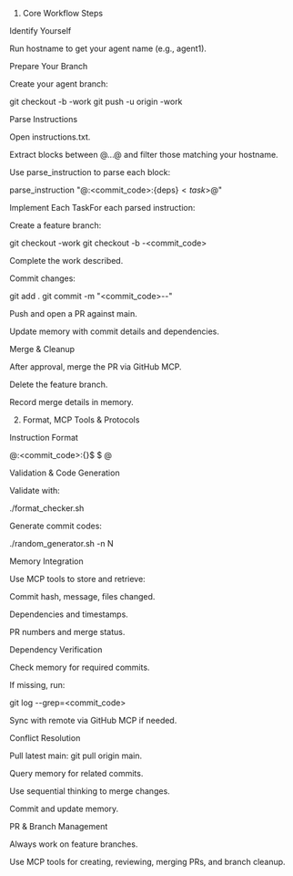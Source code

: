 1. Core Workflow Steps

Identify Yourself

Run hostname to get your agent name (e.g., agent1).

Prepare Your Branch

Create your agent branch:

git checkout -b <hostname>-work
git push -u origin <hostname>-work

Parse Instructions

Open instructions.txt.

Extract blocks between @...@ and filter those matching your hostname.

Use parse_instruction to parse each block:

parse_instruction "@<hostname>:<commit_code>:{deps}$<task>$@"

Implement Each TaskFor each parsed instruction:

Create a feature branch:

git checkout <hostname>-work
git checkout -b <hostname>-<commit_code>

Complete the work described.

Commit changes:

git add .
git commit -m "<commit_code>-<hostname>-<Short Title>"

Push and open a PR against main.

Update memory with commit details and dependencies.

Merge & Cleanup

After approval, merge the PR via GitHub MCP.

Delete the feature branch.

Record merge details in memory.

2. Format, MCP Tools & Protocols

Instruction Format

@<hostname>:<commit_code>:{<deps>}$
  <task description>
$
@

Validation & Code Generation

Validate with:

./format_checker.sh <instruction>

Generate commit codes:

./random_generator.sh -n N

Memory Integration

Use MCP tools to store and retrieve:

Commit hash, message, files changed.

Dependencies and timestamps.

PR numbers and merge status.

Dependency Verification

Check memory for required commits.

If missing, run:

git log --grep=<commit_code>

Sync with remote via GitHub MCP if needed.

Conflict Resolution

Pull latest main: git pull origin main.

Query memory for related commits.

Use sequential thinking to merge changes.

Commit and update memory.

PR & Branch Management

Always work on feature branches.

Use MCP tools for creating, reviewing, merging PRs, and branch cleanup.
